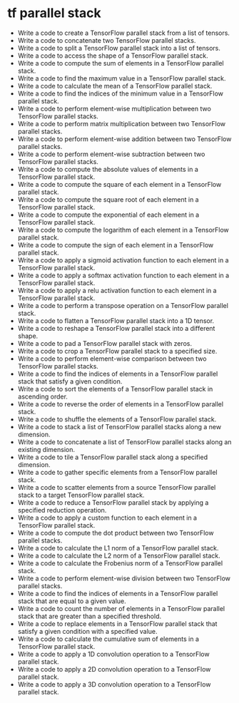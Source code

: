 # tf parallel stack

- Write a code to create a TensorFlow parallel stack from a list of tensors.
- Write a code to concatenate two TensorFlow parallel stacks.
- Write a code to split a TensorFlow parallel stack into a list of tensors.
- Write a code to access the shape of a TensorFlow parallel stack.
- Write a code to compute the sum of elements in a TensorFlow parallel stack.
- Write a code to find the maximum value in a TensorFlow parallel stack.
- Write a code to calculate the mean of a TensorFlow parallel stack.
- Write a code to find the indices of the minimum value in a TensorFlow parallel stack.
- Write a code to perform element-wise multiplication between two TensorFlow parallel stacks.
- Write a code to perform matrix multiplication between two TensorFlow parallel stacks.
- Write a code to perform element-wise addition between two TensorFlow parallel stacks.
- Write a code to perform element-wise subtraction between two TensorFlow parallel stacks.
- Write a code to compute the absolute values of elements in a TensorFlow parallel stack.
- Write a code to compute the square of each element in a TensorFlow parallel stack.
- Write a code to compute the square root of each element in a TensorFlow parallel stack.
- Write a code to compute the exponential of each element in a TensorFlow parallel stack.
- Write a code to compute the logarithm of each element in a TensorFlow parallel stack.
- Write a code to compute the sign of each element in a TensorFlow parallel stack.
- Write a code to apply a sigmoid activation function to each element in a TensorFlow parallel stack.
- Write a code to apply a softmax activation function to each element in a TensorFlow parallel stack.
- Write a code to apply a relu activation function to each element in a TensorFlow parallel stack.
- Write a code to perform a transpose operation on a TensorFlow parallel stack.
- Write a code to flatten a TensorFlow parallel stack into a 1D tensor.
- Write a code to reshape a TensorFlow parallel stack into a different shape.
- Write a code to pad a TensorFlow parallel stack with zeros.
- Write a code to crop a TensorFlow parallel stack to a specified size.
- Write a code to perform element-wise comparison between two TensorFlow parallel stacks.
- Write a code to find the indices of elements in a TensorFlow parallel stack that satisfy a given condition.
- Write a code to sort the elements of a TensorFlow parallel stack in ascending order.
- Write a code to reverse the order of elements in a TensorFlow parallel stack.
- Write a code to shuffle the elements of a TensorFlow parallel stack.
- Write a code to stack a list of TensorFlow parallel stacks along a new dimension.
- Write a code to concatenate a list of TensorFlow parallel stacks along an existing dimension.
- Write a code to tile a TensorFlow parallel stack along a specified dimension.
- Write a code to gather specific elements from a TensorFlow parallel stack.
- Write a code to scatter elements from a source TensorFlow parallel stack to a target TensorFlow parallel stack.
- Write a code to reduce a TensorFlow parallel stack by applying a specified reduction operation.
- Write a code to apply a custom function to each element in a TensorFlow parallel stack.
- Write a code to compute the dot product between two TensorFlow parallel stacks.
- Write a code to calculate the L1 norm of a TensorFlow parallel stack.
- Write a code to calculate the L2 norm of a TensorFlow parallel stack.
- Write a code to calculate the Frobenius norm of a TensorFlow parallel stack.
- Write a code to perform element-wise division between two TensorFlow parallel stacks.
- Write a code to find the indices of elements in a TensorFlow parallel stack that are equal to a given value.
- Write a code to count the number of elements in a TensorFlow parallel stack that are greater than a specified threshold.
- Write a code to replace elements in a TensorFlow parallel stack that satisfy a given condition with a specified value.
- Write a code to calculate the cumulative sum of elements in a TensorFlow parallel stack.
- Write a code to apply a 1D convolution operation to a TensorFlow parallel stack.
- Write a code to apply a 2D convolution operation to a TensorFlow parallel stack.
- Write a code to apply a 3D convolution operation to a TensorFlow parallel stack.